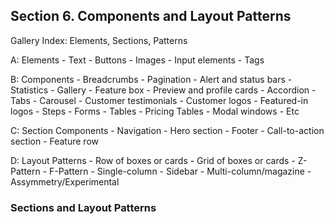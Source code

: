 ## Section 6. Components and Layout Patterns

Gallery Index: Elements, Sections, Patterns

A: Elements
	- Text
	- Buttons
	- Images
	- Input elements
	- Tags

B: Components
	- Breadcrumbs
	- Pagination
	- Alert and status bars
	- Statistics
	- Gallery
	- Feature box
	- Preview and profile cards
	- Accordion
	- Tabs
	- Carousel
	- Customer testimonials
	- Customer logos
	- Featured-in logos
	- Steps
	- Forms
	- Tables
	- Pricing Tables
	- Modal windows
	- Etc

C: Section Components
	- Navigation
	- Hero section
	- Footer
	- Call-to-action section
	- Feature row

D: Layout Patterns
	- Row of boxes or cards
	- Grid of boxes or cards
	- Z-Pattern
	- F-Pattern
	- Single-column
	- Sidebar
	- Multi-column/magazine
	- Assymmetry/Experimental

### Sections and Layout Patterns


